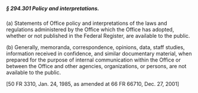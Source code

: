 ##### § 294.301 Policy and interpretations. #####

(a) Statements of Office policy and interpretations of the laws and regulations administered by the Office which the Office has adopted, whether or not published in the Federal Register, are available to the public.

(b) Generally, memoranda, correspondence, opinions, data, staff studies, information received in confidence, and similar documentary material, when prepared for the purpose of internal communication within the Office or between the Office and other agencies, organizations, or persons, are not available to the public.

[50 FR 3310, Jan. 24, 1985, as amended at 66 FR 66710, Dec. 27, 2001]